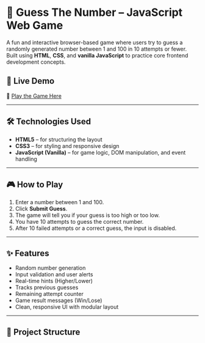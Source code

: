 # 🎯 Guess The Number – JavaScript Web Game

A fun and interactive browser-based game where users try to guess a randomly generated number between 1 and 100 in 10 attempts or fewer. Built using **HTML**, **CSS**, and **vanilla JavaScript** to practice core frontend development concepts.

## 🚀 Live Demo
🔗 [Play the Game Here]([(https://v0-guess-it.vercel.app/)]([url](https://v0-guess-it.vercel.app/)))

---

## 🛠️ Technologies Used

- **HTML5** – for structuring the layout
- **CSS3** – for styling and responsive design
- **JavaScript (Vanilla)** – for game logic, DOM manipulation, and event handling

---

## 🎮 How to Play

1. Enter a number between 1 and 100.
2. Click **Submit Guess**.
3. The game will tell you if your guess is too high or too low.
4. You have 10 attempts to guess the correct number.
5. After 10 failed attempts or a correct guess, the input is disabled.

---

## ✨ Features

- Random number generation
- Input validation and user alerts
- Real-time hints (Higher/Lower)
- Tracks previous guesses
- Remaining attempt counter
- Game result messages (Win/Lose)
- Clean, responsive UI with modular layout

---

## 📁 Project Structure

